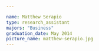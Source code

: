```yaml
---

name: Matthew Serapio
type: research_assistant
majors: "Business"
graduation_date: May 2014
picture_name: matthew-serapio.jpg
---
```

    
    

